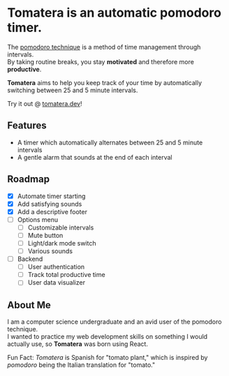 # Tomatera is an automatic pomodoro timer.

The [pomodoro technique](https://en.wikipedia.org/wiki/Pomodoro_Technique) is a method of time management through intervals. <br/>
By taking routine breaks, you stay **motivated** and therefore more **productive**.

**Tomatera** aims to help you keep track of your time by automatically switching between 25 and 5 minute intervals.

Try it out @ [tomatera.dev](https://tomatera.dev)!

## Features

- A timer which automatically alternates between 25 and 5 minute intervals
- A gentle alarm that sounds at the end of each interval

## Roadmap

- [x] Automate timer starting
- [x] Add satisfying sounds
- [x] Add a descriptive footer
- [ ] Options menu
  - [ ] Customizable intervals
  - [ ] Mute button
  - [ ] Light/dark mode switch
  - [ ] Various sounds
- [ ] Backend
  - [ ] User authentication
  - [ ] Track total productive time
  - [ ] User data visualizer

## About Me

I am a computer science undergraduate and an avid user of the pomodoro technique. <br/>
I wanted to practice my web development skills on something I would actually use, so **Tomatera** was born using React. <br/>

Fun Fact: _Tomatera_ is Spanish for "tomato plant," which is inspired by _pomodoro_ being the Italian translation for "tomato."
